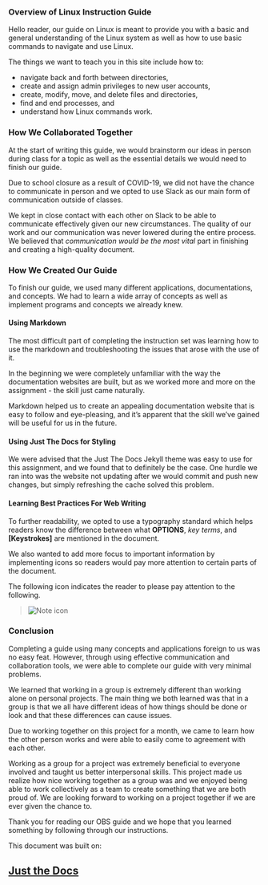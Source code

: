 ### Overview of Linux Instruction Guide

Hello reader, our guide on Linux is meant to provide you with a basic and general understanding of the Linux system as well as how to use basic commands to navigate and use Linux.

The things we want to teach you in this site include how to:
- navigate back and forth between directories,
- create and assign admin privileges to new user accounts,
- create, modify, move, and delete files and directories,
- find and end processes, and
- understand how Linux commands work.

### How We Collaborated Together

At the start of writing this guide, we would brainstorm our ideas in person during class for a topic as well as the essential details we would need to finish our guide. 

Due to school closure as a result of COVID-19, we did not have the chance to communicate in person and we opted to use Slack as our main form of communication outside of classes.

We kept in close contact with each other on Slack to be able to communicate effectively given our new circumstances. The quality of our work and our communication was never lowered during the entire process. We believed that _communication would be the most vital_ part in finishing and creating a high-quality document.


### How We Created Our Guide
To finish our guide, we used many different applications, documentations, and concepts. We had to learn a wide array of concepts as well as implement programs and concepts we already knew.

#### Using Markdown

The most difficult part of completing the instruction set was learning how to use the markdown and troubleshooting the issues that arose with the use of it.

In the beginning we were completely unfamiliar with the way the documentation websites are built, but as we worked more and more on the assignment - the skill just came naturally.

Markdown helped us to create an appealing documentation website that is easy to follow and eye-pleasing, and it’s apparent that the skill we’ve gained will be useful for us in the future.


#### Using Just The Docs for Styling

We were advised that the Just The Docs Jekyll theme was easy to use for this assignment, and we found that to definitely be the case. One hurdle we ran into was the website not updating after we would commit and push new changes, but simply refreshing the cache solved this problem.

#### Learning Best Practices For Web Writing

To further readability, we opted to use a typography standard which helps readers know the difference between what **OPTIONS**, _key terms_, and **[Keystrokes]** are mentioned in the document.

We also wanted to add more focus to important information by implementing icons so readers would pay more attention to certain parts of the document.

The following icon indicates the reader to please pay attention to the following.

>![Note icon](https://github.com/alsash110/comm-2216-obs/tree/gh-pages/assets/images/note-icon.png?raw=true "Note")


### Conclusion

Completing a guide using many concepts and applications foreign to us was no easy feat. However, through using effective communication and collaboration tools, we were able to complete our guide with very minimal problems.

We learned that working in a group is extremely different than working alone on personal projects. The main thing we both learned was that in a group is that we all have different ideas of how things should be done or look and that these differences can cause issues.

Due to working together on this project for a month, we came to learn how the other person works and were able to easily come to agreement with each other.

Working as a group for a project was extremely beneficial to everyone involved and taught us better interpersonal skills. This project made us realize how nice working together as a group was and we enjoyed being able to work collectively as a team to create something that we are both proud of. We are looking forward to working on a project together if we are ever given the chance to.

Thank you for reading our OBS guide and we hope that you learned something by following through our instructions.

This document was built on: <a href="https://github.com/pmarsceill/just-the-docs"><h2>Just the Docs</h2></a>
